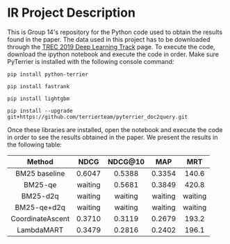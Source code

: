 # IR Project Description

This is Group 14's repository for the Python code used to obtain the results found in the paper. The data used in this project has to be downloaded through the [TREC 2019 Deep Learning Track](https://microsoft.github.io/msmarco/TREC-Deep-Learning-2019.html) page. To execute the code, download the ipython notebook and execute the code in order. Make sure PyTerrier is installed with the following console command:

``
pip install python-terrier
``

``
pip install fastrank
``

``
pip install lightgbm
``

``
pip install --upgrade git+https://github.com/terrierteam/pyterrier_doc2query.git
``

Once these libraries are installed, open the notebook and execute the code in order to see the results obtained in the paper. We present the results in the following table:

| Method | NDCG | NDCG@10 | MAP | MRT|
|:------:|:----:|:-------:|:---:|:---:|
|BM25 baseline|0.6047|0.5388|0.3354|140.6|
|BM25-qe|waiting|0.5681|0.3849|420.8|
|BM25-d2q|waiting|waiting|waiting|waiting|
|BM25-qe+d2q|waiting|waiting|waiting|waiting|
|CoordinateAscent|0.3710|0.3119|0.2679|193.2|
|LambdaMART|0.3479|0.2816|0.2402|196.1|
